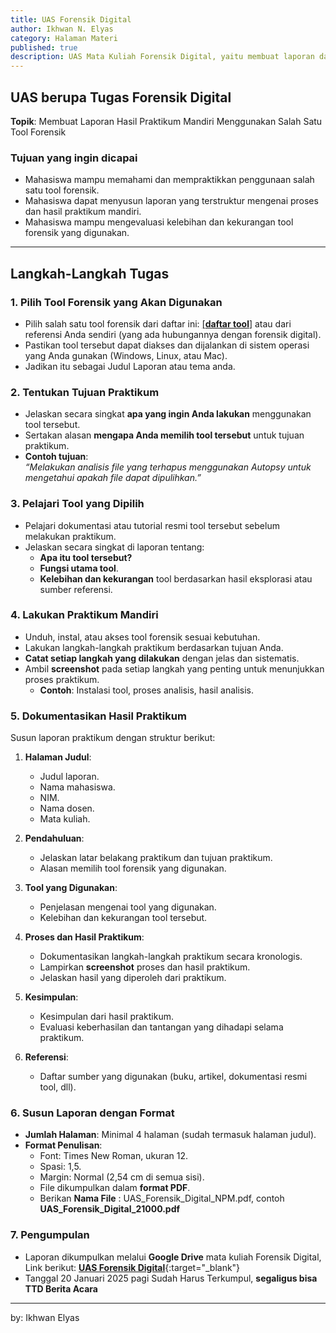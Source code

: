 ```yaml
---
title: UAS Forensik Digital 
author: Ikhwan N. Elyas
category: Halaman Materi
published: true
description: UAS Mata Kuliah Forensik Digital, yaitu membuat laporan dari hasil praktikum dari tool forensik yang dipilih, harapannya Mahasiswa mampu memahami dan mempraktikkan penggunaan salah satu tool forensik, dapat menyusun laporan yang terstruktur dan mampu mengevaluasi kelebian dan kekurangan tool forensik yang digunakan.
---
```




## **UAS berupa Tugas Forensik Digital**  
**Topik**: Membuat Laporan Hasil Praktikum Mandiri Menggunakan Salah Satu Tool Forensik  

### **Tujuan yang ingin dicapai**  
- Mahasiswa mampu memahami dan mempraktikkan penggunaan salah satu tool forensik.  
- Mahasiswa dapat menyusun laporan yang terstruktur mengenai proses dan hasil praktikum mandiri.  
- Mahasiswa mampu mengevaluasi kelebihan dan kekurangan tool forensik yang digunakan.  

---

## **Langkah-Langkah Tugas**  

### **1. Pilih Tool Forensik yang Akan Digunakan**  
- Pilih salah satu tool forensik dari daftar ini: [[**daftar tool**]](https://infoummu.github.io/fd/List-of-forensik-tools-uas.html) atau dari referensi Anda sendiri (yang ada hubungannya dengan forensik digital).  
- Pastikan tool tersebut dapat diakses dan dijalankan di sistem operasi yang Anda gunakan (Windows, Linux, atau Mac). 
- Jadikan itu sebagai Judul Laporan atau tema anda. 

### **2. Tentukan Tujuan Praktikum**  
- Jelaskan secara singkat **apa yang ingin Anda lakukan** menggunakan tool tersebut.  
- Sertakan alasan **mengapa Anda memilih tool tersebut** untuk tujuan praktikum.  
- **Contoh tujuan**:  
  _“Melakukan analisis file yang terhapus menggunakan Autopsy untuk mengetahui apakah file dapat dipulihkan.”_  

### **3. Pelajari Tool yang Dipilih**  
- Pelajari dokumentasi atau tutorial resmi tool tersebut sebelum melakukan praktikum.  
- Jelaskan secara singkat di laporan tentang:  
  - **Apa itu tool tersebut?**  
  - **Fungsi utama tool**.  
  - **Kelebihan dan kekurangan** tool berdasarkan hasil eksplorasi atau sumber referensi.  

### **4. Lakukan Praktikum Mandiri**  
- Unduh, instal, atau akses tool forensik sesuai kebutuhan.  
- Lakukan langkah-langkah praktikum berdasarkan tujuan Anda.  
- **Catat setiap langkah yang dilakukan** dengan jelas dan sistematis.  
- Ambil **screenshot** pada setiap langkah yang penting untuk menunjukkan proses praktikum.  
  - **Contoh**: Instalasi tool, proses analisis, hasil analisis.  

### **5. Dokumentasikan Hasil Praktikum**  
Susun laporan praktikum dengan struktur berikut:  
1. **Halaman Judul**:  
   - Judul laporan.  
   - Nama mahasiswa.  
   - NIM.  
   - Nama dosen.  
   - Mata kuliah.  

2. **Pendahuluan**:  
   - Jelaskan latar belakang praktikum dan tujuan praktikum.  
   - Alasan memilih tool forensik yang digunakan.  

3. **Tool yang Digunakan**:  
   - Penjelasan mengenai tool yang digunakan.  
   - Kelebihan dan kekurangan tool tersebut.  

4. **Proses dan Hasil Praktikum**:  
   - Dokumentasikan langkah-langkah praktikum secara kronologis.  
   - Lampirkan **screenshot** proses dan hasil praktikum.  
   - Jelaskan hasil yang diperoleh dari praktikum.  

5. **Kesimpulan**:  
   - Kesimpulan dari hasil praktikum.  
   - Evaluasi keberhasilan dan tantangan yang dihadapi selama praktikum.  

6. **Referensi**:  
   - Daftar sumber yang digunakan (buku, artikel, dokumentasi resmi tool, dll).  

### **6. Susun Laporan dengan Format**  
- **Jumlah Halaman**: Minimal 4 halaman (sudah termasuk halaman judul).  
- **Format Penulisan**:  
  - Font: Times New Roman, ukuran 12.  
  - Spasi: 1,5.  
  - Margin: Normal (2,54 cm di semua sisi).  
  - File dikumpulkan dalam **format PDF**.  
  - Berikan **Nama File** : UAS_Forensik_Digital_NPM.pdf, contoh **UAS_Forensik_Digital_21000.pdf**

### **7. Pengumpulan**  
- Laporan dikumpulkan melalui **Google Drive** mata kuliah Forensik Digital, Link berikut: [**UAS Forensik Digital**](https://drive.google.com/drive/folders/1ivL7J1F3Jhw2AUwMFi7FTdADpf_UBcAX?usp=drive_link){:target="_blank"}
- Tanggal 20 Januari 2025 pagi Sudah Harus Terkumpul, **segaligus bisa TTD Berita Acara**


---
by: Ikhwan Elyas